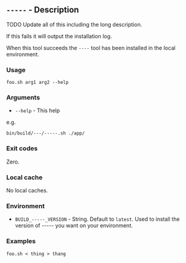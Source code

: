 ## `-----` - Description

TODO Update all of this including the long description.

If this fails it will output the installation log.

When this tool succeeds the `----` tool has been installed in the local environment.

### Usage

    foo.sh arg1 arg2 --help

### Arguments

- `--help` - This help

e.g.

    bin/build/---/-----.sh ./app/

### Exit codes

Zero.

### Local cache

No local caches.

### Environment

- `BUILD_-----_VERSION` - String. Default to `latest`. Used to install the version of ----- you want on your environment.

### Examples

    foo.sh < thing > thang

